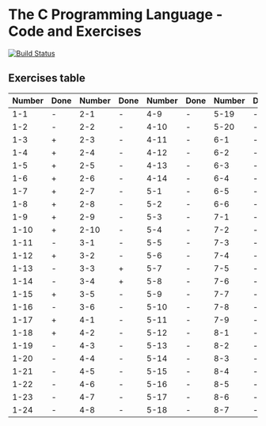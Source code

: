 The C Programming Language - Code and Exercises
============
[![Build Status](https://travis-ci.com/szenadam/c-prog-exers.svg?branch=master)](https://travis-ci.com/szenadam/c-prog-exers)


## Exercises table
| Number   |Done  | Number   | Done | Number   | Done | Number   | Done |
|----------|------|----------|------|----------|------|----------|------|
| 1-1      |   -  | 2-1      |   -  | 4-9      |   -  | 5-19     |  -   |
| 1-2      |   -  | 2-2      |   -  | 4-10     |   -  | 5-20     |  -   |
| 1-3      |   +  | 2-3      |   -  | 4-11     |   -  | 6-1      |  -   |
| 1-4      |   +  | 2-4      |   -  | 4-12     |   -  | 6-2      |  -   |
| 1-5      |   +  | 2-5      |   -  | 4-13     |   -  | 6-3      |  -   |
| 1-6      |   +  | 2-6      |   -  | 4-14     |   -  | 6-4      |  -   |
| 1-7      |   +  | 2-7      |   -  | 5-1      |   -  | 6-5      |  -   |
| 1-8      |   +  | 2-8      |   -  | 5-2      |   -  | 6-6      |  -   |
| 1-9      |   +  | 2-9      |   -  | 5-3      |   -  | 7-1      |  -   |
| 1-10     |   +  | 2-10     |   -  | 5-4      |   -  | 7-2      |  -   |
| 1-11     |   -  | 3-1      |   -  | 5-5      |   -  | 7-3      |  -   |
| 1-12     |   +  | 3-2      |   -  | 5-6      |   -  | 7-4      |  -   |
| 1-13     |   -  | 3-3      |   +  | 5-7      |   -  | 7-5      |  -   |
| 1-14     |   -  | 3-4      |   +  | 5-8      |   -  | 7-6      |  -   |
| 1-15     |   +  | 3-5      |   -  | 5-9      |   -  | 7-7      |  -   |
| 1-16     |   -  | 3-6      |   -  | 5-10     |   -  | 7-8      |  -   |
| 1-17     |   +  | 4-1      |   -  | 5-11     |   -  | 7-9      |  -   |
| 1-18     |   +  | 4-2      |   -  | 5-12     |   -  | 8-1      |  -   |
| 1-19     |   -  | 4-3      |   -  | 5-13     |   -  | 8-2      |  -   |
| 1-20     |   -  | 4-4      |   -  | 5-14     |   -  | 8-3      |  -   |
| 1-21     |   -  | 4-5      |   -  | 5-15     |   -  | 8-4      |  -   |
| 1-22     |   -  | 4-6      |   -  | 5-16     |   -  | 8-5      |  -   |
| 1-23     |   -  | 4-7      |   -  | 5-17     |   -  | 8-6      |  -   |
| 1-24     |   -  | 4-8      |   -  | 5-18     |   -  | 8-7      |  -   |